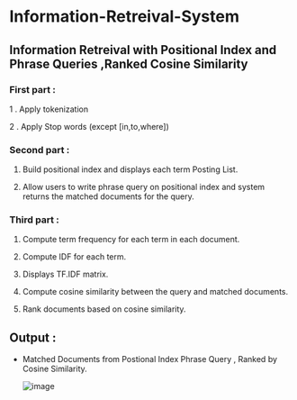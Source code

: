 # Information-Retreival-System
## Information Retreival with Positional Index and Phrase Queries ,Ranked Cosine Similarity 

### First part :

1 . Apply tokenization

2 . Apply Stop words (except [in,to,where])

### Second part :

1. Build positional index and displays each term Posting List.

2. Allow users to write phrase query on positional index and system returns the matched documents for the query.

### Third part :

1. Compute term frequency for each term in each document.

2. Compute IDF for each term.

3. Displays TF.IDF matrix.

4. Compute cosine similarity between the query and matched documents.

5. Rank documents based on cosine similarity.

## Output :
- Matched Documents from Postional Index Phrase Query , Ranked by Cosine Similarity.

   ![image](https://user-images.githubusercontent.com/76521677/207455721-9efa77f0-83de-42d4-91c7-ac2f01d599fd.png)
